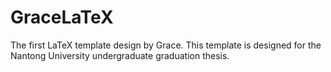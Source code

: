# GraceLaTeX
The first LaTeX template design by Grace.
This template is designed for the Nantong University undergraduate graduation thesis.  
